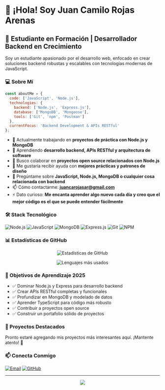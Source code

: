 # 👋 ¡Hola! Soy Juan Camilo Rojas Arenas

## 🚀 Estudiante en Formación | Desarrollador Backend en Crecimiento

Soy un estudiante apasionado por el desarrollo web, enfocado en crear soluciones backend robustas y escalables con tecnologías modernas de JavaScript.

### 💻 Sobre Mí

```javascript
const aboutMe = {
  code: ['JavaScript', 'Node.js'],
  technologies: {
    backend: ['Node.js', 'Express.js'],
    database: ['MongoDB', 'Mongoose'],
    tools: ['Git', 'npm', 'Postman']
  },
  currentFocus: 'Backend Development & APIs RESTful'
};
```

- 🔭 Actualmente trabajando en **proyectos de práctica con Node.js y MongoDB**
- 🌱 Aprendiendo **desarrollo backend, APIs RESTful y arquitectura de software**
- 👯 Busco colaborar en **proyectos open source relacionados con Node.js**
- 🤔 Me gustaría recibir ayuda con **mejores prácticas y patrones de diseño**
- 💬 Pregúntame sobre **JavaScript, Node.js, MongoDB o cualquier cosa relacionada con backend**
- 📫 Cómo contactarme: **[juancarojasar@gmail.com](mailto:juancarojasar@gmail.com)**
- ⚡ Dato curioso: **Me encanta aprender algo nuevo cada día y creo que el mejor código es el que se puede entender fácilmente**

### 🛠️ Stack Tecnológico

![Node.js](https://img.shields.io/badge/Node.js-339933?style=for-the-badge&logo=nodedotjs&logoColor=white)
![JavaScript](https://img.shields.io/badge/JavaScript-F7DF1E?style=for-the-badge&logo=javascript&logoColor=black)
![MongoDB](https://img.shields.io/badge/MongoDB-47A248?style=for-the-badge&logo=mongodb&logoColor=white)
![Express.js](https://img.shields.io/badge/Express.js-000000?style=for-the-badge&logo=express&logoColor=white)
![Git](https://img.shields.io/badge/Git-F05032?style=for-the-badge&logo=git&logoColor=white)
![NPM](https://img.shields.io/badge/npm-CB3837?style=for-the-badge&logo=npm&logoColor=white)

### 📊 Estadísticas de GitHub

<div align="center">
  
![Estadísticas de GitHub](https://github-readme-stats.vercel.app/api?username=juancamilorojasarenas&show_icons=true&theme=tokyonight&hide_border=true)

![Lenguajes más usados](https://github-readme-stats.vercel.app/api/top-langs/?username=juancamilorojasarenas&layout=compact&theme=tokyonight&hide_border=true)

</div>

### 🎯 Objetivos de Aprendizaje 2025

- ✅ Dominar Node.js y Express para desarrollo backend
- ✅ Crear APIs RESTful completas y funcionales
- ✅ Profundizar en MongoDB y modelado de datos
- ✅ Aprender TypeScript para código más robusto
- ✅ Contribuir a proyectos open source
- ✅ Construir un portafolio sólido de proyectos

### 🌟 Proyectos Destacados

Pronto estaré agregando mis proyectos más interesantes aquí. ¡Mantente atento! 👀

### 📫 Conecta Conmigo

[![Email](https://img.shields.io/badge/Email-D14836?style=for-the-badge&logo=gmail&logoColor=white)](mailto:juancarojasar@gmail.com)
[![GitHub](https://img.shields.io/badge/GitHub-181717?style=for-the-badge&logo=github&logoColor=white)](https://github.com/juancamilorojasarenas)

---

<div align="center">

![](https://komarev.com/ghpvc/?username=juancamilorojasarenas&color=blueviolet&style=flat-square&label=Visitas+al+perfil)

</div>

